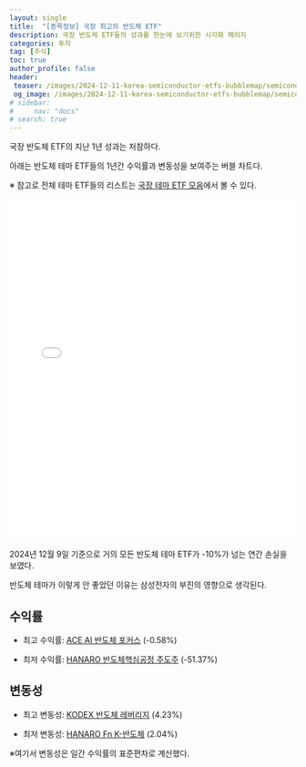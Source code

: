 ```yaml
---
layout: single
title:  "[종목정보] 국장 최고의 반도체 ETF"
description: 국장 반도체 ETF들의 성과를 한눈에 보기위한 시각화 페이지
categories: 투자
tag: [주식]
toc: true
author_profile: false
header:
 teaser: /images/2024-12-11-korea-semiconductor-etfs-bubblemap/semiconductor-etf-bubblechart.webp
 og_image: /images/2024-12-11-korea-semiconductor-etfs-bubblemap/semiconductor-etf-bubblechart.webp
# sidebar:
#     nav: "docs"
# search: true
---
```

국장 반도체 ETF의 지난 1년 성과는 처참하다. 

아래는 반도체 테마 ETF들의 1년간 수익률과 변동성을 보여주는 버블 차트다.

※ 참고로 전체 테마 ETF들의 리스트는 [국장 테마 ETF 모음](http://localhost:4000/%ED%88%AC%EC%9E%90/korea-theme-etfs/)에서 볼 수 있다.

<iframe src="/images/2024-12-11-korea-semiconductor-etfs-bubblemap/semiconductor-etfs-bubble-chart.html" width="100%" height="600" frameborder="0"></iframe>


<!-- <div style="position: relative; width: 100%; height: 0; padding-bottom: 75%;">
    <iframe src="/images/2024-12-11-korea-semiconductor-etfs-bubblemap/semiconductor-etfs-bubble-chart.html" 
            style="position: absolute; width: 100%; height: 100%; border: none;" 
            allowfullscreen>
    </iframe>
</div> -->

2024년 12월 9일 기준으로 거의 모든 반도체 테마 ETF가 -10%가 넘는 연간 손실을 보였다. 

반도체 테마가 이렇게 안 좋았던 이유는 삼성전자의 부진의 영향으로 생각된다.

## 수익률
- 최고 수익률: [ACE AI 반도체 포커스](https://m.stock.naver.com/domestic/stock/469150/total) (-0.58%)

- 최저 수익률: [HANARO 반도체핵심공정 주도주](https://m.stock.naver.com/domestic/stock/476260/total) (-51.37%)

## 변동성
- 최고 변동성: [KODEX 반도체 레버리지](https://m.stock.naver.com/domestic/stock/494310/total) (4.23%)

- 최저 변동성: [HANARO Fn K-반도체](https://m.stock.naver.com/domestic/stock/395270/total) (2.04%)

※여기서 변동성은 일간 수익률의 표준편차로 계산했다.
